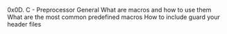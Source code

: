 0x0D. C - Preprocessor General
What are macros and how to use them
What are the most common predefined macros
How to include guard your header files
